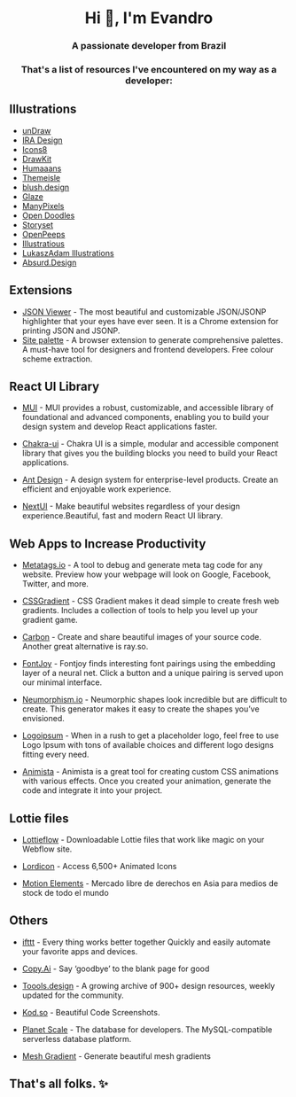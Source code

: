 <h1 align="center">Hi 👋, I'm Evandro</h1>
<h3 align="center">A passionate developer from Brazil</h3>

<h3 align="center">That's a list of resources I've encountered on my way as a developer:</h3>

## Illustrations

* [unDraw](https://undraw.co/illustrations)
* [IRA Design](https://iradesign.io/illustrations) 
* [Icons8](https://icons8.com/illustrations)
* [DrawKit](https://drawkit.com/)
* [Humaaans](https://www.humaaans.com/)
* [Themeisle](https://themeisle.com/illustrations/) 
* [blush.design](https://blush.design/) 
* [Glaze](https://www.glazestock.com/) 
* [ManyPixels](https://www.manypixels.co/gallery)
* [Open Doodles](https://www.opendoodles.com/)
* [Storyset](https://storyset.com/)
* [OpenPeeps](https://www.openpeeps.com/) 
* [Illustratious](https://illustratious.com/?category=illustration&premium=false) 
* [LukaszAdam Illustrations](https://lukaszadam.com/illustrations)
*   [Absurd.Design](https://absurd.design/)

## Extensions
* [JSON Viewer](https://github.com/tulios/json-viewer) - The most beautiful and customizable JSON/JSONP highlighter that your eyes have ever seen. It is a Chrome extension for printing JSON and JSONP.
* [Site palette](http://palette.site/) - A browser extension to generate comprehensive palettes. A must-have tool for designers and frontend developers. Free colour scheme extraction.

## React UI Library

* [MUI](https://mui.com/pt/) - MUI provides a robust, customizable, and accessible library of foundational and advanced components, enabling you to build your design system and develop React applications faster.

* [Chakra-ui](https://chakra-ui.com/) - Chakra UI is a simple, modular and accessible component library that gives you the building blocks you need to build your React applications.

* [Ant Design](https://ant.design/) - A design system for enterprise-level products. Create an efficient and enjoyable work experience.

* [NextUI](https://nextui.org/) - Make beautiful websites regardless of your design experience.Beautiful, fast and modern React UI library.

## Web Apps to Increase Productivity

* [Metatags.io](https://metatags.io/) - A tool to debug and generate meta tag code for any website. Preview how your webpage will look on Google, Facebook, Twitter, and more.

* [CSSGradient](https://cssgradient.io/gradient-backgrounds/) - CSS Gradient makes it dead simple to create fresh web gradients. Includes a collection of tools to help you level up your gradient game.

* [Carbon](https://carbon.now.sh/) - Create and share beautiful images of your source code. Another great alternative is ray.so.

* [FontJoy](https://fontjoy.com/) - Fontjoy finds interesting font pairings using the embedding layer of a neural net. Click a button and a unique pairing is served upon our minimal interface.

* [Neumorphism.io](https://neumorphism.io/#e0e0e0) - Neumorphic shapes look incredible but are difficult to create. This generator makes it easy to create the shapes you’ve envisioned.

* [Logoipsum](https://logoipsum.com/)  - When in a rush to get a placeholder logo, feel free to use Logo Ipsum with tons of available choices and different logo designs fitting every need.

* [Animista](https://animista.net/) - Animista is a great tool for creating custom CSS animations with various effects. Once you created your animation, generate the code and integrate it into your project.

## Lottie files

* [Lottieflow](https://www.finsweet.com/lottieflow/) - Downloadable Lottie files that work like magic on your Webflow site.

* [Lordicon](https://lordicon.com/icons) - Access 6,500+ Animated Icons

* [Motion Elements](https://motionelements.com) - Mercado libre de derechos en  Asia para medios de stock de todo el mundo


## Others

* [ifttt](https://ifttt.com/) - Every thing works better together Quickly and easily automate your favorite apps and devices.

* [Copy.Ai](https://www.copy.ai/) - Say ‘goodbye’ to the blank page for good

* [Toools.design](https://www.toools.design/) - A growing archive of 900+ design resources, weekly updated for the community.

* [Kod.so](https://kod.so/) - Beautiful Code Screenshots.

* [Planet Scale](https://planetscale.com/) - The database for developers. The MySQL-compatible serverless database platform.

* [Mesh Gradient](https://meshgradient.in/) - Generate beautiful mesh gradients

## That's all folks. ✨

<!-- choco install lightshot winrar winscp nodejs-lts lively telegram whatsapp googlechrome yarn vcredist-all insomnia-rest-api-client vscode python3 github-desktop firecode  -->
